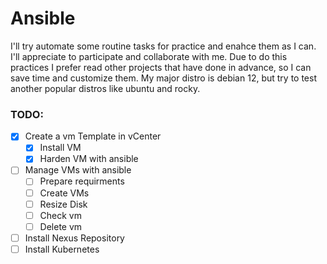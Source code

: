 # Ansible
I'll try automate some routine tasks for practice and enahce them as I can. I'll appreciate to participate and collaborate with me.
Due to do this practices I prefer read other projects that have done in advance, so I can save time and customize them.
My major distro is debian 12, but try to test another popular distros like ubuntu and rocky.

### TODO:
- [x] Create a vm Template in vCenter
  - [x] Install VM
  - [x] Harden VM with ansible
- [ ] Manage VMs with ansible
  - [ ] Prepare requirments
  - [ ] Create VMs
  - [ ] Resize Disk
  - [ ] Check vm
  - [ ] Delete vm

- [ ] Install Nexus Repository
- [ ] Install Kubernetes
